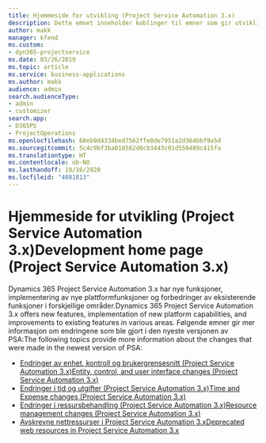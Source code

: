 ```yaml
---
title: Hjemmeside for utvikling (Project Service Automation 3.x)
description: Dette emnet inneholder koblinger til emner som gir utviklingsinformasjon for Dynamics 365 Project Service Automation (PSA) versjon 3.x.
author: makk
manager: kfend
ms.custom:
- dyn365-projectservice
ms.date: 03/26/2019
ms.topic: article
ms.service: business-applications
ms.author: makk
audience: admin
search.audienceType:
- admin
- customizer
search.app:
- D365PS
- ProjectOperations
ms.openlocfilehash: 68eb9d4334bed7562ffe0de7951a2d364bbf9a5d
ms.sourcegitcommit: 5c4c9bf3ba018562d6cb3443c01d550489c415fa
ms.translationtype: HT
ms.contentlocale: nb-NO
ms.lasthandoff: 10/16/2020
ms.locfileid: "4081813"
---
```

# <a name="development-home-page-project-service-automation-3x"></a><span data-ttu-id="ee6fd-103">Hjemmeside for utvikling (Project Service Automation 3.x)</span><span class="sxs-lookup"><span data-stu-id="ee6fd-103">Development home page (Project Service Automation 3.x)</span></span>

<span data-ttu-id="ee6fd-104">Dynamics 365 Project Service Automation 3.x har nye funksjoner, implementering av nye plattformfunksjoner og forbedringer av eksisterende funksjoner i forskjellige områder.</span><span class="sxs-lookup"><span data-stu-id="ee6fd-104">Dynamics 365 Project Service Automation 3.x offers new features, implementation of new platform capabilities, and improvements to existing features in various areas.</span></span> <span data-ttu-id="ee6fd-105">Følgende emner gir mer informasjon om endringene som ble gjort i den nyeste versjonen av PSA:</span><span class="sxs-lookup"><span data-stu-id="ee6fd-105">The following topics provide more information about the changes that were made in the newest version of PSA:</span></span>

- [<span data-ttu-id="ee6fd-106">Endringer av enhet, kontroll og brukergrensesnitt (Project Service Automation 3.x)</span><span class="sxs-lookup"><span data-stu-id="ee6fd-106">Entity, control, and user interface changes (Project Service Automation 3.x)</span></span>](../developer-guides/entity-changes-v3.x.md)
- [<span data-ttu-id="ee6fd-107">Endringer i tid og utgifter (Project Service Automation 3.x)</span><span class="sxs-lookup"><span data-stu-id="ee6fd-107">Time and Expense changes (Project Service Automation 3.x)</span></span>](../developer-guides/time-expense-changes-v3.x.md)
- [<span data-ttu-id="ee6fd-108">Endringer i ressursbehandling (Project Service Automation 3.x)</span><span class="sxs-lookup"><span data-stu-id="ee6fd-108">Resource management changes (Project Service Automation 3.x)</span></span>](../developer-guides/resource-management-changes-v3.x.md)
- [<span data-ttu-id="ee6fd-109">Avskrevne nettressurser i Project Service Automation 3.x</span><span class="sxs-lookup"><span data-stu-id="ee6fd-109">Deprecated web resources in Project Service Automation 3.x</span></span>](../developer-guides/web-resources-deprecated-v3.x.md)
